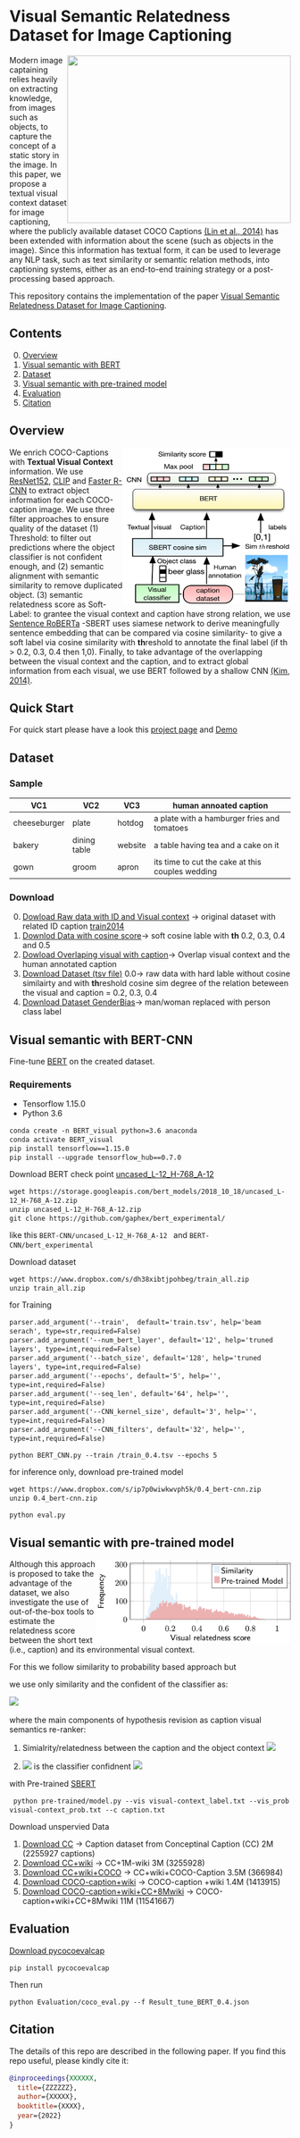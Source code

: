# Visual Semantic Relatedness Dataset for Image Captioning

 <img align="right" width="400" height="300" src="overview.png"> 



Modern image captaining relies heavily on extracting knowledge, from images such as objects, to capture the concept of a static story in the image. 
In this paper, we propose a textual visual context dataset for image captioning, where the publicly available dataset COCO Captions 
[(Lin et al., 2014)](https://arxiv.org/pdf/1405.0312.pdf) has been extended with information about the scene (such as objects in the image). Since this information has textual form, it can be used to leverage any NLP task, such as text similarity or semantic relation methods, into captioning systems, either as an end-to-end training strategy or a post-processing based approach.

This repository contains the  implementation of the paper  [Visual Semantic Relatedness Dataset for Image Captioning]().



##  Contents
0. [Overview](#overview)
1. [Visual semantic with BERT ](#Visual-semantic-with-BERT-CNN)
2. [Dataset](#dataset)
3. [Visual semantic with pre-trained model](#Visual-semantic-with-pre-trained-model)
4. [Evaluation](#evaluation)
5. [Citation](#Citation)


## Overview
<img align="right" width="300" height="280" src="LRCE_figure_1.png"> 

We enrich COCO-Captions with **Textual Visual Context** information. We use [ResNet152](https://www.cv-foundation.org/openaccess/content_cvpr_2016/papers/He_Deep_Residual_Learning_CVPR_2016_paper.pdf), [CLIP](https://github.com/openai/CLIP) and [Faster R-CNN](https://github.com/tensorflow/models/tree/master/research/object_detection) to extract
 object information for each COCO-caption image. We use three filter approaches to ensure quality of the dataset   (1) Threshold: to filter out predictions where the object classifier  is not confident enough, and (2) semantic alignment with semantic similarity to remove duplicated object. (3) semantic relatedness score as Soft-Label:  to grantee the visual context and caption have strong relation, we use [Sentence RoBERTa](https://www.sbert.net)  -SBERT uses siamese network to derive meaningfully sentence embedding that can be compared via cosine similarity- to give a soft label via cosine similarity with **th**reshold to annotate the final label (if th > 0.2, 0.3, 0.4 then 1,0). Finally, to take advantage of the overlapping between the visual context and the caption, and to extract global information from each visual, we use BERT followed by a shallow CNN [(Kim, 2014)](https://arxiv.org/pdf/1408.5882.pdf).



## Quick Start 
For quick start please have a look this [project page](https://sabirdvd.github.io/project_page/Dataset_2022/index.html) 
and [Demo](https://github.com/ahmedssabir/Textual-Visual-Semantic-Dataset/blob/main/BERT_CNN_Visual_re_ranker_demo.ipynb)  



## Dataset 

### Sample 
 
 VC1     | VC2   |  VC3   | human annoated caption     | 
| ------------- | ------------- |------------- | ------------- |
| cheeseburger  | plate       |  hotdog   |    a plate with a hamburger fries and tomatoes   |
| bakery  | dining table       |  website   |    a table having tea and a cake on it   |
| gown  | groom       |  apron   |    its time to cut the cake at this couples wedding   |


### Download 

0. [Dowload Raw data with ID and Visual context](https://www.dropbox.com/s/xuov24on8477zg8/All_Caption_ID.csv?dl=0) -> original dataset with related ID caption [train2014](https://cocodataset.org/#download)
1. [Downlod Data with cosine score](https://www.dropbox.com/s/u1n2r2ign8v7gvh/visual_caption_cosine_score.zip?dl=0)-> soft cosine lable with **th** 0.2, 0.3, 0.4 and 0.5
2. [Dowload Overlaping visual with caption](https://www.dropbox.com/s/br8nhnlf4k2czo8/COCO_overlaping_dataset.txt?dl=0)-> Overlap visual context and the human annotated caption 
3. [Download Dataset (tsv file)](https://www.dropbox.com/s/dh38xibtjpohbeg/train_all.zip?dl=0) 0.0-> raw data with hard lable without cosine similairty and with **th**reshold  cosine sim degree of the relation beteween the visual and caption = 0.2, 0.3, 0.4
4. [Download Dataset GenderBias](https://www.dropbox.com/s/1wki0b0d21078mj/gender%20natural.zip?dl=0)-> man/woman replaced with person class label


## Visual semantic with BERT-CNN  
Fine-tune [BERT](https://github.com/google-research/bert) on the created  dataset. 

### Requirements
- Tensorflow 1.15.0
- Python 3.6

```
conda create -n BERT_visual python=3.6 anaconda
conda activate BERT_visual
pip install tensorflow==1.15.0
pip install --upgrade tensorflow_hub==0.7.0
``` 

Download BERT check point [uncased_L-12_H-768_A-12](https://tfhub.dev/google/bert_uncased_L-12_H-768_A-12/1)
```
wget https://storage.googleapis.com/bert_models/2018_10_18/uncased_L-12_H-768_A-12.zip
unzip uncased_L-12_H-768_A-12.zip
git clone https://github.com/gaphex/bert_experimental/
```
like this ```BERT-CNN/uncased_L-12_H-768_A-12 ``` and  ```BERT-CNN/bert_experimental ```

Download dataset

```
wget https://www.dropbox.com/s/dh38xibtjpohbeg/train_all.zip
unzip train_all.zip
```

for Training 

```
parser.add_argument('--train',  default='train.tsv', help='beam serach', type=str,required=False)  
parser.add_argument('--num_bert_layer', default='12', help='truned layers', type=int,required=False)  
parser.add_argument('--batch_size', default='128', help='truned layers', type=int,required=False) 
parser.add_argument('--epochs', default='5', help='', type=int,required=False) 
parser.add_argument('--seq_len', default='64', help='', type=int,required=False) 
parser.add_argument('--CNN_kernel_size', default='3', help='', type=int,required=False) 
parser.add_argument('--CNN_filters', default='32', help='', type=int,required=False)
```

```
python BERT_CNN.py --train /train_0.4.tsv --epochs 5
```

for inference only, download pre-trained model 

```
wget https://www.dropbox.com/s/ip7p0wiwkwvph5k/0.4_bert-cnn.zip
unzip 0.4_bert-cnn.zip
``` 


```
python eval.py
```

## Visual semantic with pre-trained model  


<!--
<img align="right" width="300" height="100" src="Pre-trained.png"> 
-->

<img align="right" width="350" height="150" src="overlaping.png"> 



Although this approach is proposed to take the advantage of the dataset, we also investigate the use of out-of-the-box tools to estimate the relatedness score between the short text (i.e., caption)  and its environmental visual context. 

For this we follow similarity to probability based approach but 

we use only similarity and the confident of the classifier as:

<img src="https://render.githubusercontent.com/render/math?math=\text{P}(w \mid c)=\text{}sim(w,c)^{\text{P}(c)}"> 

where the main components of hypothesis revision as caption visual semantics re-ranker:

1. Simialrity/relatedness between the caption and the object context  <img src="https://render.githubusercontent.com/render/math?math=\text{}sim(w,c)"> 
   
2. <img src="https://render.githubusercontent.com/render/math?math=\text{P}(c)">  is the classifier confidnent <img src="https://render.githubusercontent.com/render/math?math=\text{P}(w \mid object)"> 

with Pre-trained [SBERT](https://www.sbert.net)

```
 python pre-trained/model.py --vis visual-context_label.txt --vis_prob visual-context_prob.txt --c caption.txt

```
Download unspervied Data 

 1. [Download CC](https://www.dropbox.com/s/pc1uv2rf6nqdp57/CC_caption_40.txt.zip) -> Caption dataset from Conceptinal Caption (CC) 2M (2255927 captions)
 2. [Download CC+wiki](https://www.dropbox.com/s/xuov24on8477zg8/All_Caption_ID.csv?dl=0) -> CC+1M-wiki 3M (3255928) 
 3. [Download CC+wiki+COCO](https://www.dropbox.com/s/k7oqwr9a1a0h8x1/CC_caption_40%2Bwiki%2BCOCO.txt.zip) -> CC+wiki+COCO-Caption 3.5M (366984)
 4. [Download COCO-caption+wiki](https://www.dropbox.com/s/wc4k677wp24kzhh/COCO%2Bwiki.txt.zip) -> COCO-caption +wiki 1.4M (1413915)
 5. [Download COCO-caption+wiki+CC+8Mwiki](https://www.dropbox.com/s/xhfx32sjy2z5bpa/11M_wiki_7M%2BCC%2BCOCO.txt.zip) -> COCO-caption+wiki+CC+8Mwiki 11M (11541667) 


## Evaluation

[Download pycocoevalcap](https://github.com/salaniz/pycocoevalcap)

```
pip install pycocoevalcap
``` 

Then run
```
python Evaluation/coco_eval.py --f Result_tune_BERT_0.4.json
```


## Citation

The details of this repo are described in the following paper. If you find this repo useful, please kindly cite it:

```bibtex
@inproceedings{XXXXXX,
  title={ZZZZZZ},
  author={XXXXX},
  booktitle={XXXX},
  year={2022}
}
```
